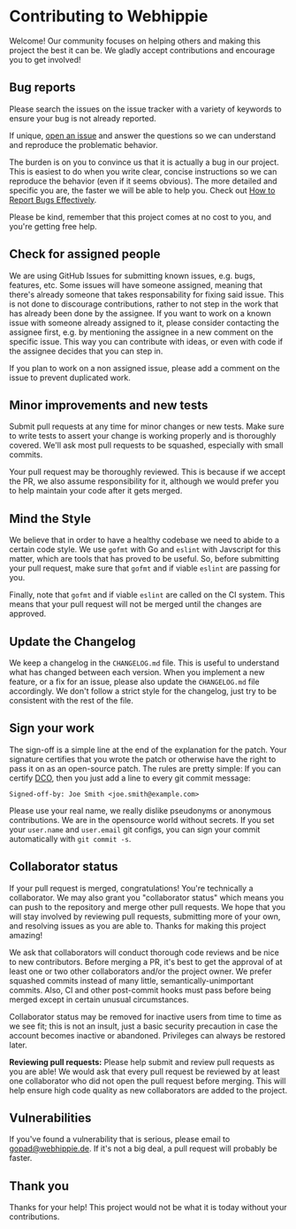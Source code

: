# Contributing to Webhippie

Welcome! Our community focuses on helping others and making this project the
best it can be. We gladly accept contributions and encourage you to get
involved!

## Bug reports

Please search the issues on the issue tracker with a variety of keywords to
ensure your bug is not already reported.

If unique, [open an issue][issues] and
answer the questions so we can understand and reproduce the problematic
behavior.

The burden is on you to convince us that it is actually a bug in our project.
This is easiest to do when you write clear, concise instructions so we can
reproduce the behavior (even if it seems obvious). The more detailed and
specific you are, the faster we will be able to help you. Check out
[How to Report Bugs Effectively][bugreport].

Please be kind, remember that this project comes at no cost to you, and you're
getting free help.

## Check for assigned people

We are using GitHub Issues for submitting known issues, e.g. bugs, features,
etc. Some issues will have someone assigned, meaning that there's already
someone that takes responsability for fixing said issue. This is not done to
discourage contributions, rather to not step in the work that has already been
done by the assignee. If you want to work on a known issue with someone already
assigned to it, please consider contacting the assignee first, e.g. by
mentioning the assignee in a new comment on the specific issue. This way you can
contribute with ideas, or even with code if the assignee decides that you can
step in.

If you plan to work on a non assigned issue, please add a comment on the issue
to prevent duplicated work.

## Minor improvements and new tests

Submit pull requests at any time for minor changes or new tests. Make sure to
write tests to assert your change is working properly and is thoroughly covered.
We'll ask most pull requests to be squashed, especially with small commits.

Your pull request may be thoroughly reviewed. This is because if we accept the
PR, we also assume responsibility for it, although we would prefer you to help
maintain your code after it gets merged.

## Mind the Style

We believe that in order to have a healthy codebase we need to abide to a
certain code style. We use `gofmt` with Go and `eslint` with Javscript for this
matter, which are tools that has proved to be useful. So, before submitting your
pull request, make sure that `gofmt` and if viable `eslint` are passing for you.

Finally, note that `gofmt` and if viable `eslint` are called on the CI system.
This means that your pull request will not be merged until the changes are
approved.

## Update the Changelog

We keep a changelog in the `CHANGELOG.md` file. This is useful to understand
what has changed between each version. When you implement a new feature, or a
fix for an issue, please also update the `CHANGELOG.md` file accordingly. We
don't follow a strict style for the changelog, just try to be consistent with
the rest of the file.

## Sign your work

The sign-off is a simple line at the end of the explanation for the patch. Your
signature certifies that you wrote the patch or otherwise have the right to pass
it on as an open-source patch. The rules are pretty simple: If you can certify
[DCO](./DCO), then you just add a line to every git commit message:

```console
Signed-off-by: Joe Smith <joe.smith@example.com>
```

Please use your real name, we really dislike pseudonyms or anonymous
contributions. We are in the opensource world without secrets. If you set your
`user.name` and `user.email` git configs, you can sign your commit automatically
with `git commit -s`.

## Collaborator status

If your pull request is merged, congratulations! You're technically a
collaborator. We may also grant you "collaborator status" which means you can
push to the repository and merge other pull requests. We hope that you will stay
involved by reviewing pull requests, submitting more of your own, and resolving
issues as you are able to. Thanks for making this project amazing!

We ask that collaborators will conduct thorough code reviews and be nice to new
contributors. Before merging a PR, it's best to get the approval of at least one
or two other collaborators and/or the project owner. We prefer squashed commits
instead of many little, semantically-unimportant commits. Also, CI and other
post-commit hooks must pass before being merged except in certain unusual
circumstances.

Collaborator status may be removed for inactive users from time to time as we
see fit; this is not an insult, just a basic security precaution in case the
account becomes inactive or abandoned. Privileges can always be restored later.

**Reviewing pull requests:** Please help submit and review pull requests as you
are able! We would ask that every pull request be reviewed by at least one
collaborator who did not open the pull request before merging. This will help
ensure high code quality as new collaborators are added to the project.

## Vulnerabilities

If you've found a vulnerability that is serious, please email to
gopad@webhippie.de. If it's not a big deal, a pull request will probably be
faster.

## Thank you

Thanks for your help! This project would not be what it is today without your
contributions.

[issues]: https://github.com/webhippie/homebrew-webhippie/issues
[bugreport]: http://www.chiark.greenend.org.uk/~sgtatham/bugs.html
